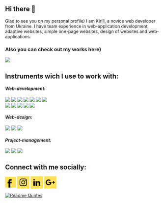## Hi there 👋

Glad to see you on my personal profile) I am Kirill, a novice web developer from Ukraine. I have team experience in web-application development, adaptive websites, simple one-page websites, design of websites and web-applications.

### Also you can check out my works here)
<a href="https://ulyagram77.github.io" target="blank"><img src="https://img.shields.io/badge/PORTFOLIO-ffe158?style=for-the-badge&logo=U&logoColor=000"/></a>


## Instruments wich I use to work with:




<em><h4 align="left" >Web-development:</h4></em>

<img src="https://img.shields.io/badge/HTML-ffe158?style=for-the-badge&logo=html5&logoColor=000"/> <img src="https://img.shields.io/badge/CSS-ffe158?style=for-the-badge&logo=css3&logoColor=000"/> <img src="https://img.shields.io/badge/Sass-ffe158?style=for-the-badge&logo=Sass&logoColor=000"/> <img src="https://img.shields.io/badge/Java Script-ffe158?style=for-the-badge&logo=JavaScript&logoColor=000"/> <img src="https://img.shields.io/badge/React JS-ffe158?style=for-the-badge&logo=React&logoColor=000"/> <img src="https://img.shields.io/badge/Redux-ffe158?style=for-the-badge&logo=Redux&logoColor=000"/> <img src="https://img.shields.io/badge/GIT-ffe158?style=for-the-badge&logo=Git&logoColor=000"/><br>
<img src="https://img.shields.io/badge/Bootstrap-ffe158?style=for-the-badge&logo=Bootstrap&logoColor=000"/> <img src="https://img.shields.io/badge/Jquery-ffe158?style=for-the-badge&logo=jQuery&logoColor=000"/> <img src="https://img.shields.io/badge/Node.js-ffe158?style=for-the-badge&logo=Node.js&logoColor=000"/> <img src="https://img.shields.io/badge/gulp-ffe158?style=for-the-badge&logo=gulp&logoColor=000"/> <img src="https://img.shields.io/badge/Webpack-ffe158?style=for-the-badge&logo=Webpack&logoColor=000"/>

<em><h4 align="left">Web-design:</h4></em>

<img src="https://img.shields.io/badge/Figma-ffe158?style=for-the-badge&logo=Figma&logoColor=000"/> <img src="https://img.shields.io/badge/Adobe Illustrator-ffe158?style=for-the-badge&logo=Adobe Illustrator&logoColor=000"/> <img src="https://img.shields.io/badge/Adobe Photoshop-ffe158?style=for-the-badge&logo=Adobe Photoshop&logoColor=000"/>

<em><h4 align="left">Project-management:</h4></em>

<img src="https://img.shields.io/badge/ClickUp-ffe158?style=for-the-badge&logo=ClickUp&logoColor=000"/> <img src="https://img.shields.io/badge/Jira-ffe158?style=for-the-badge&logo=Jira&logoColor=000"/> <img src="https://img.shields.io/badge/GitHub-ffe158?style=for-the-badge&logo=GitHub&logoColor=000"/>


## Connect with me socially:

<a href="https://instagram.com/gg" target="blank"><img align="center" src="https://github.com/ulyagram77/ulyagram77/blob/master/social-icons/facebook.svg" alt="icon" width="35px"/></a>
<a href="https://instagram.com/gg" target="blank"><img align="center" src="https://github.com/ulyagram77/ulyagram77/blob/master/social-icons/instagram.svg" alt="icon" width="40px"/></a>
<a href="https://instagram.com/gg" target="blank"><img align="center" src="https://github.com/ulyagram77/ulyagram77/blob/master/social-icons/linkedin.svg" alt="icon" width="40px"/></a>
<a href="https://instagram.com/gg" target="blank"><img align="center" src="https://github.com/ulyagram77/ulyagram77/blob/master/social-icons/gmail.svg" alt="icon" width="40px"/></a>


[![Readme Quotes](https://quotes-github-readme.vercel.app/api?type=horizontal&theme=dark)](https://github.com/piyushsuthar/github-readme-quotes)





